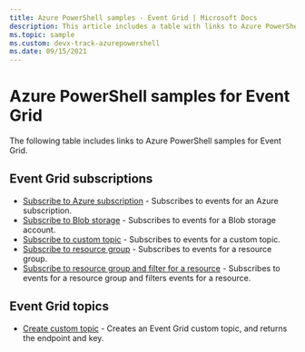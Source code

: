 ```yaml
---
title: Azure PowerShell samples - Event Grid | Microsoft Docs
description: This article includes a table with links to Azure PowerShell scripting samples for Azure Event Grid.
ms.topic: sample
ms.custom: devx-track-azurepowershell
ms.date: 09/15/2021
---
```


# Azure PowerShell samples for Event Grid

The following table includes links to Azure PowerShell samples for Event Grid.

## Event Grid subscriptions

- [Subscribe to Azure subscription](scripts/powershell-azure-subscription.md) - Subscribes to events for an Azure subscription. 
- [Subscribe to Blob storage](scripts/powershell-blob.md) - Subscribes to events for a Blob storage account.
- [Subscribe to custom topic](scripts/powershell-subscribe-custom-topic.md) - Subscribes to events for a custom topic. 
- [Subscribe to resource group](scripts/powershell-resource-group.md) - Subscribes to events for a resource group. 
- [Subscribe to resource group and filter for a resource](scripts/powershell-resource-group-filter.md) - Subscribes to events for a resource group and filters events for a resource. 

## Event Grid topics

- [Create custom topic](scripts/powershell-create-custom-topic.md) - Creates an Event Grid custom topic, and returns the endpoint and key.  
